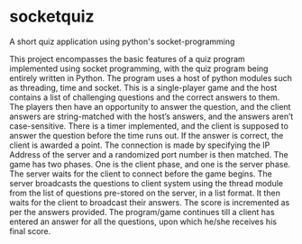 # socketquiz
A short quiz application using python's socket-programming

This project encompasses the basic features of a quiz program implemented using socket programming, with the quiz program being entirely written in Python. The program uses a host of python modules such as threading, time and socket. This is a single-player game and the host contains a list of challenging questions and the correct answers to them. The players then have an opportunity to answer the question, and the client answers are string-matched with the host’s answers, and the answers aren’t case-sensitive. There is a timer implemented, and the client is supposed to answer the question before the time runs out. If the answer is correct, the client is awarded a point. The connection is made by specifying the IP Address of the server and a randomized port number is then matched.
The game has two phases. One is the client phase, and one is the server phase. The server waits for the client to connect before the game begins. The server broadcasts the questions to client system using the thread module from the list of questions pre-stored on the server, in a list format. It then waits for the client to broadcast their answers. The score is incremented as per the answers provided. 
The program/game continues till a client has entered an answer for all the questions, upon which he/she receives his final score.
